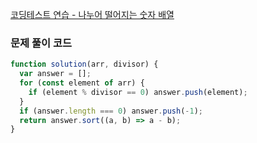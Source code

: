 [코딩테스트 연습 - 나누어 떨어지는 숫자 배열](https://school.programmers.co.kr/learn/courses/30/lessons/12910)

### 문제 풀이 코드

```jsx
function solution(arr, divisor) {
  var answer = [];
  for (const element of arr) {
    if (element % divisor == 0) answer.push(element);
  }
  if (answer.length === 0) answer.push(-1);
  return answer.sort((a, b) => a - b);
}
```